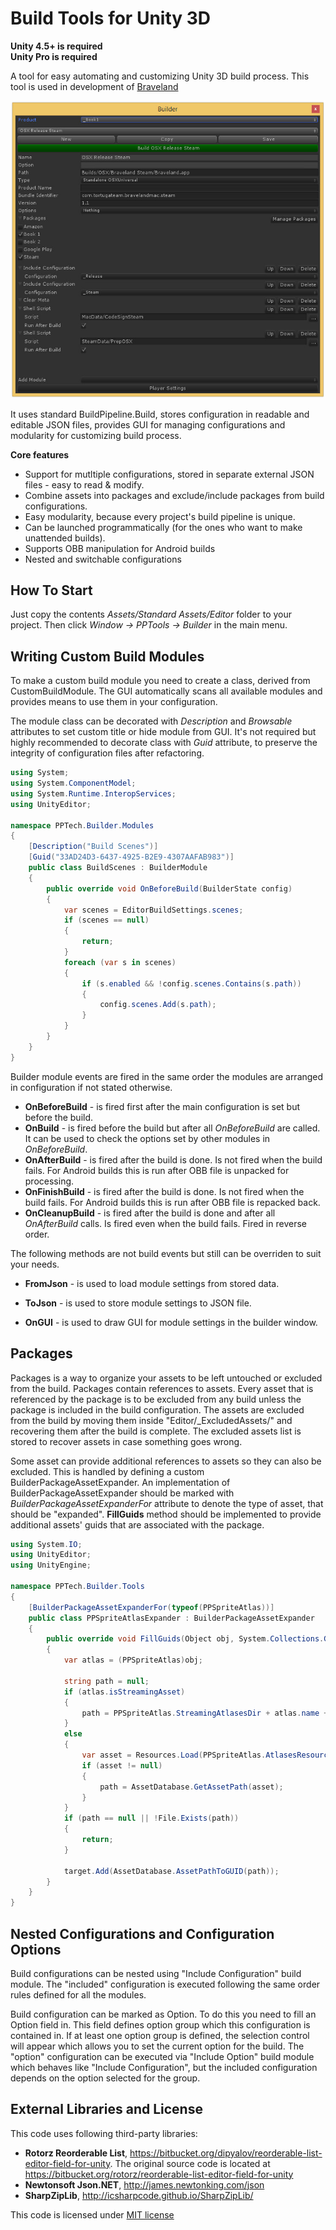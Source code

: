 Build Tools for Unity 3D
===========================

**Unity 4.5+ is required**
<br>
**Unity Pro is required**

A tool for easy automating and customizing Unity 3D build process. This tool is used in development of [Braveland](http://www.tortugateam.com)

![Screenshot](doc/images/screen.jpg)

It uses standard BuildPipeline.Build, stores configuration in readable and editable JSON files, provides GUI for managing configurations and modularity for customizing build process.

**Core features**
- Support for mutltiple configurations, stored in separate external JSON files - easy to read & modify.
- Combine assets into packages and exclude/include packages from build configurations.
- Easy modularity, because every project's build pipeline is unique.
- Can be launched programmatically (for the ones who want to make unattended builds).
- Supports OBB manipulation for Android builds
- Nested and switchable configurations

How To Start
------------
Just copy the contents *Assets/Standard Assets/Editor* folder to your project. Then click *Window -> PPTools -> Builder* in the main menu.

Writing Custom Build Modules
----------------------------

To make a custom build module you need to create a class, derived from CustomBuildModule. The GUI automatically scans all available modules and provides means to use them in your configuration.

The module class can be decorated with *Description* and *Browsable* attributes to set custom title or hide module from GUI.
It's not required but highly recommended to decorate class with *Guid* attribute, to preserve the integrity of configuration files after refactoring.

```csharp
using System;
using System.ComponentModel;
using System.Runtime.InteropServices;
using UnityEditor;

namespace PPTech.Builder.Modules
{
	[Description("Build Scenes")]
	[Guid("33AD24D3-6437-4925-B2E9-4307AAFAB983")]
	public class BuildScenes : BuilderModule
	{
		public override void OnBeforeBuild(BuilderState config)
		{
			var scenes = EditorBuildSettings.scenes;
			if (scenes == null)
			{
				return;
			}
			foreach (var s in scenes)
			{
				if (s.enabled && !config.scenes.Contains(s.path))
				{
					config.scenes.Add(s.path);
				}
			}
		}
	}
}
```

Builder module events are fired in the same order the modules are arranged in configuration if not stated otherwise.

- **OnBeforeBuild** - is fired first after the main configuration is set but before the build.
- **OnBuild** - is fired before the build but after all *OnBeforeBuild* are called. It can be used to check the options set by other modules in *OnBeforeBuild*.
- **OnAfterBuild** - is fired after the build is done. Is not fired when the build fails. For Android builds this is run after OBB file is unpacked for processing.
- **OnFinishBuild** - is fired after the build is done. Is not fired when the build fails. For Android builds this is run after OBB file is repacked back.
- **OnCleanupBuild** - is fired after the build is done and after all *OnAfterBuild* calls. Is fired even when the build fails. Fired in reverse order.

The following methods are not build events but still can be overriden to suit your needs.

- **FromJson** - is used to load module settings from stored data.
- **ToJson** - is used to store module settings to JSON file.

- **OnGUI** - is used to draw GUI for module settings in the builder window.

Packages
--------

Packages is a way to organize your assets to be left untouched or excluded from the build.
Packages contain references to assets. Every asset that is referenced by the package is to be excluded from any build unless the package is included in the build configuration.
The assets are excluded from the build by moving them inside "Editor/_ExcludedAssets/" and recovering them after the build is complete. The excluded assets list is stored to recover assets in case something goes wrong.

Some asset can provide additional references to assets so they can also be excluded. This is handled by defining a custom BuilderPackageAssetExpander.
An implementation of BuilderPackageAssetExpander should be marked with *BuilderPackageAssetExpanderFor* attribute to denote the type of asset, that should be "expanded".
**FillGuids** method should be implemented to provide additional assets' guids that are associated with the package.

```csharp
using System.IO;
using UnityEditor;
using UnityEngine;

namespace PPTech.Builder.Tools
{
	[BuilderPackageAssetExpanderFor(typeof(PPSpriteAtlas))]
	public class PPSpriteAtlasExpander : BuilderPackageAssetExpander
	{
		public override void FillGuids(Object obj, System.Collections.Generic.ICollection<string> target)
		{
			var atlas = (PPSpriteAtlas)obj;

			string path = null;
			if (atlas.isStreamingAsset)
			{
				path = PPSpriteAtlas.StreamingAtlasesDir + atlas.name + ".png";
			}
			else
			{
				var asset = Resources.Load(PPSpriteAtlas.AtlasesResourceDir + atlas.name, typeof(Texture));
				if (asset != null)
				{
					path = AssetDatabase.GetAssetPath(asset);
				}				
			}
			if (path == null || !File.Exists(path))
			{
				return;
			}

			target.Add(AssetDatabase.AssetPathToGUID(path));
		}	
	}
}
```

Nested Configurations and Configuration Options
-----------------------------------------------

Build configurations can be nested using "Include Configuration" build module. 
The "included" configuration is executed following the same order rules defined for all the modules.

Build configuration can be marked as Option. To do this you need to fill an Option field in. This field defines option group which this configuration is contained in.
If at least one option group is defined, the selection control will appear which allows you to set the current option for the build.
The "option" configuration can be executed via "Include Option" build module which behaves like "Include Configuration", but the included configuration depends on the option selected for the group.


External Libraries and License
-----------------------

This code uses following third-party libraries:
- **Rotorz Reorderable List**, https://bitbucket.org/dipyalov/reorderable-list-editor-field-for-unity. The original source code is located at https://bitbucket.org/rotorz/reorderable-list-editor-field-for-unity
- **Newtonsoft Json.NET**, http://james.newtonking.com/json
- **SharpZipLib**, http://icsharpcode.github.io/SharpZipLib/

This code is licensed under [MIT license](LICENSE)
